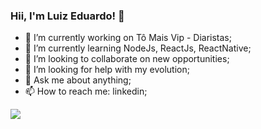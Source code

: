 ### Hii, I'm Luiz Eduardo! 👋


- 🔭 I’m currently working on Tô Mais Vip - Diaristas;
- 🌱 I’m currently learning NodeJs, ReactJs, ReactNative;
- 👯 I’m looking to collaborate on new opportunities;
- 🤔 I’m looking for help with my evolution;
- 💬 Ask me about anything;
- 📫 How to reach me: linkedin;

<img src="https://github-readme-stats.vercel.app/api?username=lEduFranco&show_icons=true&theme=solarized-solarized-light">
